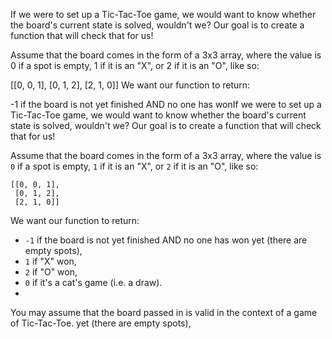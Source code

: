 If we were to set up a Tic-Tac-Toe game, we would want to know whether the board's current state is solved, wouldn't we? Our goal is to create a function that will check that for us!

Assume that the board comes in the form of a 3x3 array, where the value is 0 if a spot is empty, 1 if it is an "X", or 2 if it is an "O", like so:

[[0, 0, 1],
[0, 1, 2],
[2, 1, 0]]
We want our function to return:

-1 if the board is not yet finished AND no one has wonIf we were to set up a Tic-Tac-Toe game, we would want to know whether the board's current state is solved, wouldn't we? Our goal is to create a function that will check that for us!

Assume that the board comes in the form of a 3x3 array, where the value is `0` if a spot is empty, `1` if it is an "X", or `2` if it is an "O", like so:

```
[[0, 0, 1],
 [0, 1, 2],
 [2, 1, 0]]
 ```
We want our function to return:

 * `-1` if the board is not yet finished AND no one has won yet (there are empty spots),
 * `1` if "X" won,
 * `2` if "O" won,
 * `0` if it's a cat's game (i.e. a draw).
 * 
You may assume that the board passed in is valid in the context of a game of Tic-Tac-Toe. yet (there are empty spots),
